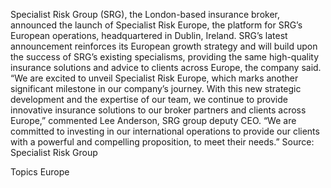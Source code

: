 Specialist Risk Group (SRG), the London-based insurance broker, announced the launch of Specialist Risk Europe, the platform for SRG’s European operations, headquartered in Dublin, Ireland.
SRG’s latest announcement reinforces its European growth strategy and will build upon the success of SRG’s existing specialisms, providing the same high-quality insurance solutions and advice to clients across Europe, the company said.
“We are excited to unveil Specialist Risk Europe, which marks another significant milestone in our company’s journey. With this new strategic development and the expertise of our team, we continue to provide innovative insurance solutions to our broker partners and clients across Europe,” commented Lee Anderson, SRG group deputy CEO. “We are committed to investing in our international operations to provide our clients with a powerful and compelling proposition, to meet their needs.”
Source: Specialist Risk Group

Topics
Europe
